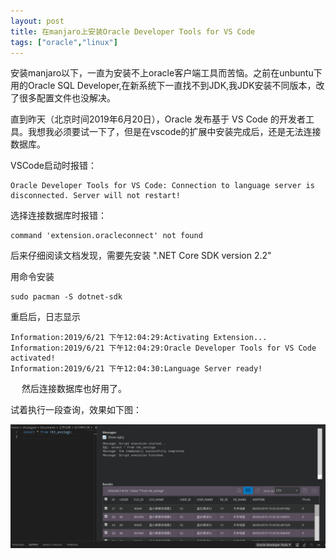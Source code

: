```yaml
---
layout: post
title: 在manjaro上安装Oracle Developer Tools for VS Code
tags: ["oracle","linux"]
---
```


安装manjaro以下，一直为安装不上oracle客户端工具而苦恼。之前在unbuntu下用的Oracle SQL Developer,在新系统下一直找不到JDK,我JDK安装不同版本，改了很多配置文件也没解决。

直到昨天（北京时间2019年6月20日），Oracle 发布基于 VS Code 的开发者工具。我想我必须要试一下了，但是在vscode的扩展中安装完成后，还是无法连接数据库。

VSCode启动时报错：

~~~
Oracle Developer Tools for VS Code: Connection to language server is disconnected. Server will not restart!
~~~

选择连接数据库时报错：

~~~
command 'extension.oracleconnect' not found
~~~

后来仔细阅读文档发现，需要先安装 ".NET Core SDK version 2.2"

用命令安装

~~~
sudo pacman -S dotnet-sdk
~~~

重启后，日志显示

~~~
Information:2019/6/21 下午12:04:29:Activating Extension...
Information:2019/6/21 下午12:04:29:Oracle Developer Tools for VS Code activated!
Information:2019/6/21 下午12:04:30:Language Server ready!
~~~
　
然后连接数据库也好用了。

试着执行一段查询，效果如下图：


<img src="/static/img/2019/20190621132713.png" width = "800px" title="查询结果"/>
